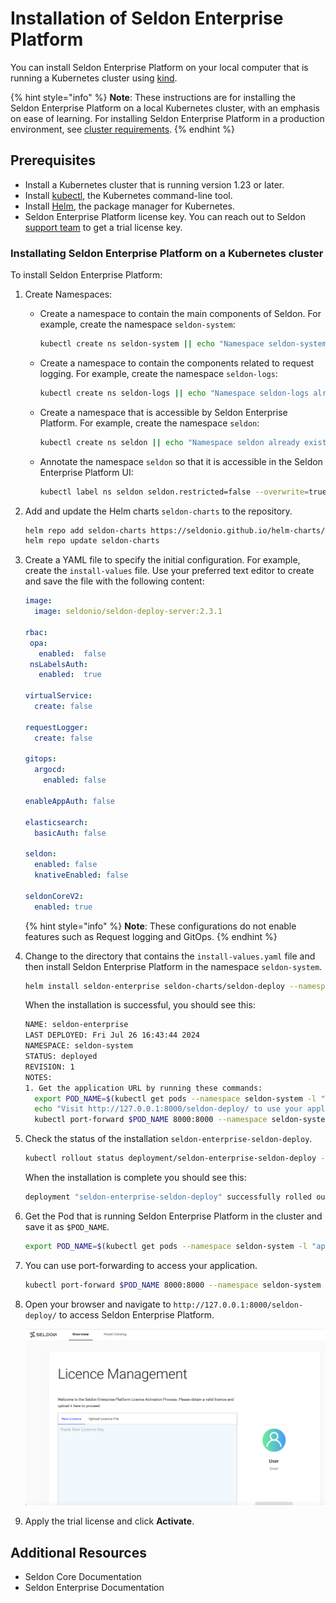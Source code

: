 # Installation of Seldon Enterprise Platform 

You can install Seldon Enterprise Platform on your local computer that is running a Kubernetes
cluster using [kind][kind-docs].
 
{% hint style="info" %}
**Note**: These instructions are for installing the Seldon Enterprise Platform on a local Kubernetes cluster, with an emphasis on ease of learning. For installing Seldon Enterprise Platform in a production environment, see [cluster requirements][cluster-requirements].
{% endhint %}  

## Prerequisites

* Install a Kubernetes cluster that is running version 1.23 or later.
* Install [kubectl][kubectl-docs], the Kubernetes command-line tool.
* Install [Helm][helm-docs], the package manager for Kubernetes.
* Seldon Enterprise Platform license key. You can reach out to Seldon [support team][contact] to get a trial license key. 

### Installating Seldon Enterprise Platform on a Kubernetes cluster

To install Seldon Enterprise Platform:

1. Create Namespaces:
   * Create a namespace to contain the main components of Seldon. For example, create the namespace `seldon-system`:
     ```bash
     kubectl create ns seldon-system || echo "Namespace seldon-system already exists"
     ```

   * Create a namespace to contain the components related to request logging. For example, create the namespace `seldon-logs`:
     ```bash
     kubectl create ns seldon-logs || echo "Namespace seldon-logs already exists"
     ```

   * Create a namespace that is accessible by Seldon Enterprise Platform. For example, create the namespace `seldon`:
     ```bash
     kubectl create ns seldon || echo "Namespace seldon already exists"
     ```

   * Annotate the namespace `seldon` so that it is accessible in the Seldon Enterprise Platform UI:
     ```bash
     kubectl label ns seldon seldon.restricted=false --overwrite=true
     ``` 

1. Add and update the Helm charts `seldon-charts` to the repository.
   ```bash
   helm repo add seldon-charts https://seldonio.github.io/helm-charts/
   helm repo update seldon-charts
   ```

1. Create a YAML file to specify the initial configuration. For example, create the `install-values` file. Use your preferred text editor to create and save the file with the following content:
   ```yaml
   image:
     image: seldonio/seldon-deploy-server:2.3.1
   
   rbac:
    opa:
      enabled:  false
    nsLabelsAuth:
      enabled:  true
   
   virtualService:
     create: false
   
   requestLogger:
     create: false
   
   gitops:
     argocd:
       enabled: false
   
   enableAppAuth: false
   
   elasticsearch:
     basicAuth: false
   
   seldon:
     enabled: false
     knativeEnabled: false
   
   seldonCoreV2:
     enabled: true
   ```


     {% hint style="info" %}
     **Note**: These configurations do not enable features such as Request logging and GitOps.
     {% endhint %}  

1. Change to the directory that contains the `install-values.yaml` file and then install Seldon Enterprise Platform in the namespace `seldon-system`.
   ```bash
   helm install seldon-enterprise seldon-charts/seldon-deploy --namespace seldon-system  -f install-values.yaml --version 2.3.1
   ```

   When the installation is successful, you should see this:

   ```bash
   NAME: seldon-enterprise
   LAST DEPLOYED: Fri Jul 26 16:43:44 2024
   NAMESPACE: seldon-system
   STATUS: deployed
   REVISION: 1
   NOTES:
   1. Get the application URL by running these commands:
     export POD_NAME=$(kubectl get pods --namespace seldon-system -l "app.kubernetes.io/name=seldon-deploy,app.kubernetes.io/instance=seldon-enterprise" -o jsonpath="{.items[0].metadata.name}")
     echo "Visit http://127.0.0.1:8000/seldon-deploy/ to use your application"
     kubectl port-forward $POD_NAME 8000:8000 --namespace seldon-system
   ```

 1. Check the status of the installation `seldon-enterprise-seldon-deploy`.
     ```bash
     kubectl rollout status deployment/seldon-enterprise-seldon-deploy -n seldon-system
    ```

    When the installation is complete you should see this:
    ```bash
    deployment "seldon-enterprise-seldon-deploy" successfully rolled out
    ```

  1. Get the Pod that is running Seldon Enterprise Platform in the cluster and save it as `$POD_NAME`.
     ```bash
     export POD_NAME=$(kubectl get pods --namespace seldon-system -l "app.kubernetes.io/name=seldon-deploy,app.kubernetes.io/instance=seldon-enterprise" -o jsonpath="{.items[0].metadata.name}")
     ```

1. You can use port-forwarding to access your application.
   ```bash
   kubectl port-forward $POD_NAME 8000:8000 --namespace seldon-system
   ```
   
1. Open your browser and navigate to  `http://127.0.0.1:8000/seldon-deploy/` to access Seldon Enterprise Platform.

   ![Seldon Enterprise Platform](sep-welcome-page.png "Seldon Enperprise Platform Welcome Page")

1. Apply the trial license and click **Activate**.  


## Additional Resources

* Seldon Core Documentation
* Seldon Enterprise Documentation


[kind-docs]: https://kubernetes.io/docs/tasks/tools/#kind
[kubectl-docs]: https://kubernetes.io/docs/tasks/tools/#kubectl
[helm-docs]: https://helm.sh/docs/intro/install/
[contact]: https://www.seldon.io/contact
[cluster-requirements]: https://deploy.seldon.io/en/v2.3/contents/getting-started/index.html#cluster-requirements 
